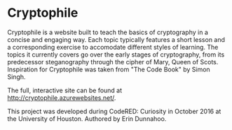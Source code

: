 # Cryptophile

Cryptophile is a website built to teach the basics of cryptography in a concise and engaging way. Each topic typically features a short lesson and a corresponding exercise to accomodate different styles of learning. The topics it currently covers go over the early stages of cryptography, from its predecessor steganography through the cipher of Mary, Queen of Scots. 
Inspiration for Cryptophile was taken from "The Code Book" by Simon Singh.

The full, interactive site can be found at http://cryptophile.azurewebsites.net/.

This project was developed during CodeRED: Curiosity in October 2016 at the University of Houston.
Authored by Erin Dunnahoo.
